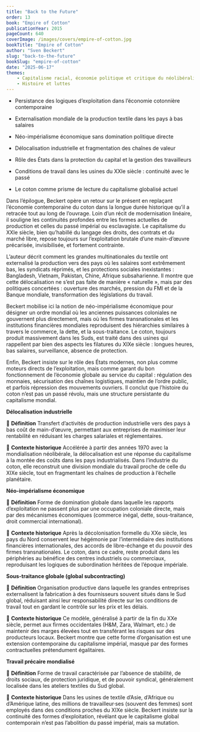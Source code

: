 ```yaml
---
title: "Back to the Future"
order: 13
book: "Empire of Cotton"
publicationYear: 2015
pageCount: 640
coverImage: /images/covers/empire-of-cotton.jpg
bookTitle: "Empire of Cotton"
author: "Sven Beckert"
slug: "back-to-the-future"
bookSlug: "empire-of-cotton"
date: "2025-06-17"
themes: 
    - Capitalisme racial, économie politique et critique du néolibéralisme
    - Histoire et luttes
---
```


<!--themes:start-->
- Persistance des logiques d’exploitation dans l’économie cotonnière contemporaine

- Externalisation mondiale de la production textile dans les pays à bas salaires

- Néo-impérialisme économique sans domination politique directe

- Délocalisation industrielle et fragmentation des chaînes de valeur

- Rôle des États dans la protection du capital et la gestion des travailleurs

- Conditions de travail dans les usines du XXIe siècle : continuité avec le passé

- Le coton comme prisme de lecture du capitalisme globalisé actuel
<!--themes:end-->

<!--summary:start-->
Dans l’épilogue, Beckert opère un retour sur le présent en replaçant l’économie contemporaine du coton dans la longue durée historique qu’il a retracée tout au long de l’ouvrage. Loin d’un récit de modernisation linéaire, il souligne les continuités profondes entre les formes actuelles de production et celles du passé impérial ou esclavagiste. Le capitalisme du XXIe siècle, bien qu’habillé du langage des droits, des contrats et du marché libre, repose toujours sur l’exploitation brutale d’une main-d’œuvre précarisée, invisibilisée, et fortement contrainte.

L’auteur décrit comment les grandes multinationales du textile ont externalisé la production vers des pays où les salaires sont extrêmement bas, les syndicats réprimés, et les protections sociales inexistantes : Bangladesh, Vietnam, Pakistan, Chine, Afrique subsaharienne. Il montre que cette délocalisation ne s’est pas faite de manière « naturelle », mais par des politiques concertées : ouverture des marchés, pression du FMI et de la Banque mondiale, transformation des législations du travail.

Beckert mobilise ici la notion de néo-impérialisme économique pour désigner un ordre mondial où les anciennes puissances coloniales ne gouvernent plus directement, mais où les firmes transnationales et les institutions financières mondiales reproduisent des hiérarchies similaires à travers le commerce, la dette, et la sous-traitance. Le coton, toujours produit massivement dans les Suds, est traité dans des usines qui rappellent par bien des aspects les filatures du XIXe siècle : longues heures, bas salaires, surveillance, absence de protection.

Enfin, Beckert insiste sur le rôle des États modernes, non plus comme moteurs directs de l’exploitation, mais comme garant du bon fonctionnement de l’économie globale au service du capital : régulation des monnaies, sécurisation des chaînes logistiques, maintien de l’ordre public, et parfois répression des mouvements ouvriers. Il conclut que l’histoire du coton n’est pas un passé révolu, mais une structure persistante du capitalisme mondial.
<!--summary:end-->

<!--concepts:start-->
**Délocalisation industrielle**

🔹 **Définition**
Transfert d’activités de production industrielle vers des pays à bas coût de main-d’œuvre, permettant aux entreprises de maximiser leur rentabilité en réduisant les charges salariales et réglementaires.

🔹 **Contexte historique**
Accélérée à partir des années 1970 avec la mondialisation néolibérale, la délocalisation est une réponse du capitalisme à la montée des coûts dans les pays industrialisés. Dans l’industrie du coton, elle reconstruit une division mondiale du travail proche de celle du XIXe siècle, tout en fragmentant les chaînes de production à l’échelle planétaire.

**Néo-impérialisme économique**

🔹 **Définition**
Forme de domination globale dans laquelle les rapports d’exploitation ne passent plus par une occupation coloniale directe, mais par des mécanismes économiques (commerce inégal, dette, sous-traitance, droit commercial international).

🔹 **Contexte historique**
Après la décolonisation formelle du XXe siècle, les pays du Nord conservent leur hégémonie par l’intermédiaire des institutions financières internationales, des accords de libre-échange et du pouvoir des firmes transnationales. Le coton, dans ce cadre, reste produit dans les périphéries au bénéfice des centres industriels ou commerciaux, reproduisant les logiques de subordination héritées de l’époque impériale.

**Sous-traitance globale (global subcontracting)**

🔹 **Définition**
Organisation productive dans laquelle les grandes entreprises externalisent la fabrication à des fournisseurs souvent situés dans le Sud global, réduisant ainsi leur responsabilité directe sur les conditions de travail tout en gardant le contrôle sur les prix et les délais.

🔹 **Contexte historique**
Ce modèle, généralisé à partir de la fin du XXe siècle, permet aux firmes occidentales (H&M, Zara, Walmart, etc.) de maintenir des marges élevées tout en transférant les risques sur des producteurs locaux. Beckert montre que cette forme d’organisation est une extension contemporaine du capitalisme impérial, masqué par des formes contractuelles prétendument égalitaires.

**Travail précaire mondialisé**

🔹 **Définition**
Forme de travail caractérisée par l’absence de stabilité, de droits sociaux, de protection juridique, et de pouvoir syndical, généralement localisée dans les ateliers textiles du Sud global.

🔹 **Contexte historique**
Dans les usines de textile d’Asie, d’Afrique ou d’Amérique latine, des millions de travailleur·ses (souvent des femmes) sont employés dans des conditions proches du XIXe siècle. Beckert insiste sur la continuité des formes d’exploitation, révélant que le capitalisme global contemporain n’est pas l’abolition du passé impérial, mais sa mutation.
<!--concepts:end-->